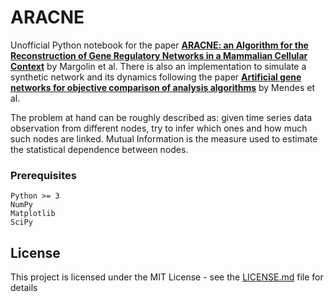 # ARACNE

Unofficial Python notebook for the paper [**ARACNE: an Algorithm for the Reconstruction of Gene Regulatory Networks in a Mammalian Cellular Context**](https://bmcbioinformatics.biomedcentral.com/articles/10.1186/1471-2105-7-S1-S7) by Margolin et al. There is also an implementation to simulate a synthetic network and its dynamics following the paper [**Artificial gene networks for objective comparison of analysis algorithms**](https://academic.oup.com/bioinformatics/article/19/suppl_2/ii122/180406) by Mendes et al.

The problem at hand can be roughly described as: given time series data observation from different nodes, try to infer which ones and how much such nodes are linked. Mutual Information is the measure used to estimate the statistical dependence between nodes.

### Prerequisites

```
Python >= 3
NumPy
Matplotlib
SciPy
```


## License

This project is licensed under the MIT License - see the [LICENSE.md](LICENSE.md) file for details


